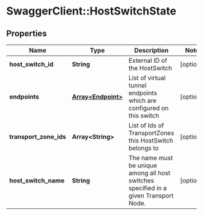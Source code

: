 # SwaggerClient::HostSwitchState

## Properties
Name | Type | Description | Notes
------------ | ------------- | ------------- | -------------
**host_switch_id** | **String** | External ID of the HostSwitch | [optional] 
**endpoints** | [**Array&lt;Endpoint&gt;**](Endpoint.md) | List of virtual tunnel endpoints which are configured on this switch | [optional] 
**transport_zone_ids** | **Array&lt;String&gt;** | List of Ids of TransportZones this HostSwitch belongs to | [optional] 
**host_switch_name** | **String** | The name must be unique among all host switches specified in a given Transport Node. | [optional] 


